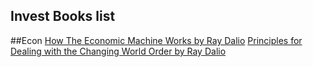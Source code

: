 ## Invest Books list

##Econ
[How The Economic Machine Works by Ray Dalio](https://www.youtube.com/watch?v=PHe0bXAIuk0)
[Principles for Dealing with the Changing World Order by Ray Dalio](https://www.youtube.com/watch?v=xguam0TKMw8)

